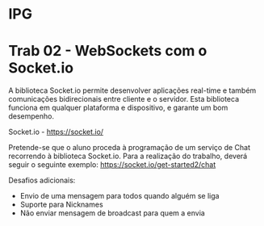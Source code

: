 # IPG


# Trab 02 - WebSockets com o Socket.io

A biblioteca Socket.io permite desenvolver aplicações real-time e também comunicações bidirecionais entre cliente e o servidor.  Esta biblioteca funciona em qualquer plataforma e dispositivo, e garante um bom desempenho.

Socket.io -  https://socket.io/


Pretende-se que o aluno proceda à programação de um serviço de Chat recorrendo à biblioteca Socket.io. Para a realização do trabalho, deverá seguir o seguinte exemplo: https://socket.io/get-started2/chat


Desafios adicionais:
- Envio de uma mensagem para todos quando alguém se liga
-  Suporte para Nicknames
- Não enviar mensagem de broadcast para quem a envia